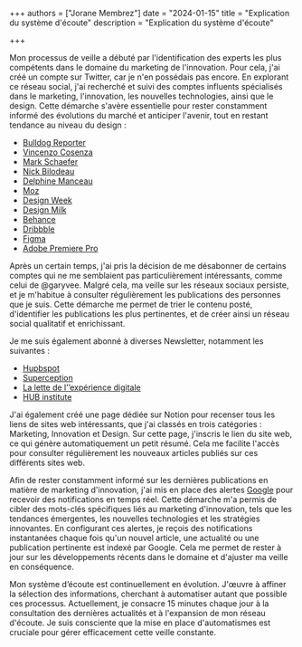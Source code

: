 +++
authors = ["Jorane Membrez"]
date = "2024-01-15"
title = "Explication du système d'écoute"
description = "Explication du système d'écoute"

+++

Mon processus de veille a débuté par l'identification des experts les plus compétents dans le domaine du marketing de l'innovation. Pour cela, j'ai créé un compte sur Twitter, car je n'en possédais pas encore. En explorant ce réseau social, j'ai recherché et suivi des comptes influents spécialisés dans le marketing, l'innovation, les nouvelles technologies, ainsi que le design. Cette démarche s'avère essentielle pour rester constamment informé des évolutions du marché et anticiper l'avenir, tout en restant tendance au niveau du design :

- [Bulldog Reporter](https://twitter.com/BulldogReporter)
- [Vincenzo Cosenza](https://twitter.com/vincos)
- [Mark Schaefer](https://twitter.com/markwschaefer)
- [Nick Bilodeau](https://twitter.com/FinMKTG)
- [Delphine Manceau](https://twitter.com/delphmanceau)
- [Moz](https://twitter.com/Moz)
- [Design Week](https://twitter.com/Design_Week)
- [Design Milk](https://twitter.com/designmilk)
- [Behance](https://twitter.com/Behance)
- [Dribbble](https://twitter.com/dribbble)
- [Figma](https://twitter.com/figma)
- [Adobe Premiere Pro](https://twitter.com/PremiereTricks)

Après un certain temps, j'ai pris la décision de me désabonner de certains comptes qui ne me semblaient pas particulièrement intéressants, comme celui de @garyvee. Malgré cela, ma veille sur les réseaux sociaux persiste, et je m'habitue à consulter régulièrement les publications des personnes que je suis. Cette démarche me permet de trier le contenu posté, d'identifier les publications les plus pertinentes, et de créer ainsi un réseau social qualitatif et enrichissant.

Je me suis également abonné à diverses Newsletter, notamment les suivantes :

- [Hupbspot](https://blog.hubspot.fr/subscribe)
- [Superception](https://www.superception.fr/)
- [La lette de l’’expérience digitale](https://go.contentsquare.com/la-lettre-de-lexperience-digitale?utm_campaign=FR_2020_La%20lettre%20de%20l%27exp%C3%A9rience%20digitale&utm_source=Referral&utm_medium=Meltwater&utm_content=Top_Newsletter)
- [HUB institute](https://www.hubinstitute.com/newsletters)

J'ai également créé une page dédiée sur Notion pour recenser tous les liens de sites web intéressants, que j'ai classés en trois catégories : Marketing, Innovation et Design. Sur cette page, j'inscris le lien du site web, ce qui génère automatiquement un petit résumé. Cela me facilite l'accès pour consulter régulièrement les nouveaux articles publiés sur ces différents sites web.

Afin de rester constamment informé sur les dernières publications en matière de marketing d'innovation, j'ai mis en place des alertes [Google](https://www.google.com/alerts#) pour recevoir des notifications en temps réel. Cette démarche m'a permis de cibler des mots-clés spécifiques liés au marketing d'innovation, tels que les tendances émergentes, les nouvelles technologies et les stratégies innovantes. En configurant ces alertes, je reçois des notifications instantanées chaque fois qu'un nouvel article, une actualité ou une publication pertinente est indexé par Google. Cela me permet de rester à jour sur les développements récents dans le domaine et d'ajuster ma veille en conséquence.

Mon système d’écoute est continuellement en évolution. J'œuvre à affiner la sélection des informations, cherchant à automatiser autant que possible ces processus. Actuellement, je consacre 15 minutes chaque jour à la consultation des dernières actualités et à l'expansion de mon réseau d'écoute. Je suis consciente que la mise en place d'automatismes est cruciale pour gérer efficacement cette veille constante.
